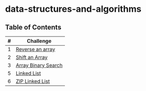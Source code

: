 # data-structures-and-algorithms

## Table of Contents

\# | Challenge 
--- | ---
1 | [Reverse an array](https://github.com/zatar-401-advanced-javascript/data-structures-and-algorithms/blob/main/challenges/arrayReverse/)
2 | [Shift an Array](https://github.com/zatar-401-advanced-javascript/data-structures-and-algorithms/blob/main/challenges/arrayShift/)
3 | [Array Binary Search](https://github.com/zatar-401-advanced-javascript/data-structures-and-algorithms/blob/main/challenges/arrayBinarySearch/)
5 | [Linked List](https://github.com/zatar-401-advanced-javascript/data-structures-and-algorithms/blob/main/Data-Structures/linkedList/)
6 | [ZIP Linked List](https://github.com/zatar-401-advanced-javascript/data-structures-and-algorithms/blob/main/challenges/llZip/)